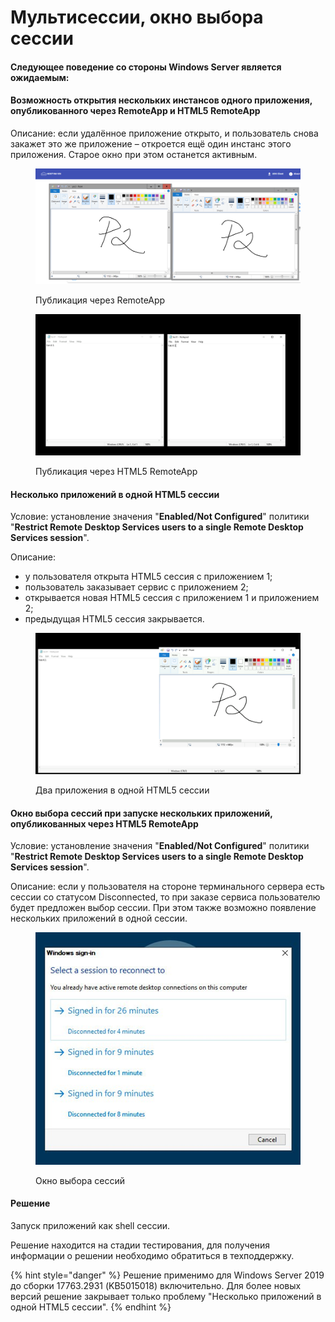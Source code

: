 # Мультисессии, окно выбора сессии

#### Следующее поведение со стороны Windows Server является ожидаемым:

#### Возможность открытия нескольких инстансов одного приложения, опубликованного через RemoteApp и HTML5 RemoteApp

Описание: если удалённое приложение открыто, и пользователь снова закажет это же приложение – откроется ещё один инстанс этого приложения. Старое окно при этом останется активным.

<figure><img src="../../../../.gitbook/assets/image (50).png" alt=""><figcaption><p>Публикация через RemoteApp</p></figcaption></figure>

<figure><img src="../../../../.gitbook/assets/image (51).png" alt=""><figcaption><p>Публикация через HTML5 RemoteApp</p></figcaption></figure>

#### Несколько приложений в одной HTML5 сессии

Условие: установление значения "**Enabled/Not Configured**" политики "**Restrict Remote Desktop Services users to a single Remote Desktop Services session**".

Описание:&#x20;

* у пользователя открыта HTML5 сессия с приложением 1;
* пользователь заказывает сервис с приложением 2;
* открывается новая HTML5 сессия с приложением 1 и приложением 2;
* предыдущая HTML5 сессия закрывается.

<figure><img src="../../../../.gitbook/assets/image (99).png" alt=""><figcaption><p>Два приложения в одной HTML5 сессии</p></figcaption></figure>

#### Окно выбора сессий при запуске нескольких приложений, опубликованных через HTML5 RemoteApp

Условие: установление значения "**Enabled/Not Configured**" политики "**Restrict Remote Desktop Services users to a single Remote Desktop Services session**".

Описание: если у пользователя на стороне терминального сервера есть сессии со статусом Disconnected, то при заказе сервиса пользователю будет предложен выбор сессии. При этом также возможно появление нескольких приложений в одной сессии.

<figure><img src="../../../../.gitbook/assets/image (100).png" alt=""><figcaption><p>Окно выбора сессий</p></figcaption></figure>

#### Решение

Запуск приложений как shell сессии.

Решение находится на стадии тестирования, для получения информации о решении необходимо обратиться в техподдержку.

{% hint style="danger" %}
Решение применимо для Windows Server 2019 до сборки 17763.2931 (KB5015018) включительно. Для более новых версий решение закрывает только проблему "Несколько приложений в одной HTML5 сессии".
{% endhint %}
